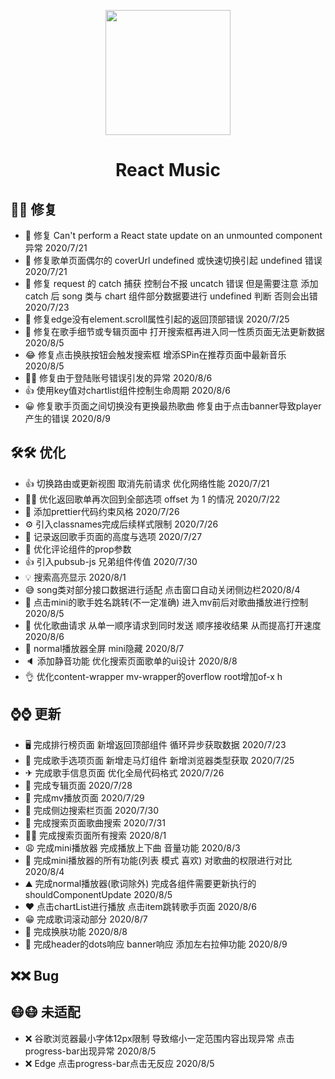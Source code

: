<p align="center">
  <a href="https://ant.design">
    <img width="200" src="http://193.112.175.198/music/musical.png">
  </a>
</p>

<h1 align="center">React Music</h1>

<div align="center"></div>

## 🐛🐛 修复

- 🌈 修复 Can't perform a React state update on an unmounted component 异常 2020/7/21
- 🍕 修复歌单页面偶尔的 coverUrl undefined 或快速切换引起 undefined 错误 2020/7/21
- 🎄 修复 request 的 catch 捕获 控制台不报 uncatch 错误 但是需要注意 添加 catch 后 song 类与 chart 组件部分数据要进行 undefined 判断 否则会出错 2020/7/23
- 🥂 修复edge没有element.scroll属性引起的返回顶部错误 2020/7/25
- 🧤 修复在歌手细节或专辑页面中 打开搜索框再进入同一性质页面无法更新数据 2020/8/5
- 😂 修复点击换肤按钮会触发搜索框 增添SPin在推荐页面中最新音乐 2020/8/5
- 👨‍🔧 修复由于登陆账号错误引发的异常 2020/8/6
- 👍 使用key值对chartlist组件控制生命周期 2020/8/6
- 😀 修复歌手页面之间切换没有更换最热歌曲 修复由于点击banner导致player产生的错误 2020/8/9

## 🛠🛠 优化

- 👍 切换路由或更新视图 取消先前请求 优化网络性能 2020/7/21
- 👨‍🔧 优化返回歌单再次回到全部选项 offset 为 1 的情况 2020/7/22
- 🚀 添加prettier代码约束风格 2020/7/26
- ⚙ 引入classnames完成后续样式限制 2020/7/26
- 🍔 记录返回歌手页面的高度与选项 2020/7/27
- 🚖 优化评论组件的prop参数
- 👍 引入pubsub-js 兄弟组件传值 2020/7/30
- 💡 搜索高亮显示 2020/8/1
- 😅 song类对部分接口数据进行适配 点击窗口自动关闭侧边栏2020/8/4
- 🎨 点击mini的歌手姓名跳转(不一定准确) 进入mv前后对歌曲播放进行控制 2020/8/5
- 🚀 优化歌曲请求 从单一顺序请求到同时发送 顺序接收结果 从而提高打开速度 2020/8/6
- 🍭 normal播放器全屏 mini隐藏 2020/8/7
- 🔈  添加静音功能 优化搜索页面歌单的ui设计 2020/8/8
- 👌 优化content-wrapper mv-wrapper的overflow root增加of-x h


## ⌚⌚ 更新

- 🖥 完成排行榜页面 新增返回顶部组件 循环异步获取数据 2020/7/23
- 🚚 完成歌手选项页面 新增走马灯组件 新增浏览器类型获取 2020/7/25
- ✈ 完成歌手信息页面  优化全局代码格式 2020/7/26
- 🎉 完成专辑页面 2020/7/28
- 🥞 完成mv播放页面 2020/7/29
- 🚕 完成侧边搜索栏页面 2020/7/30
- 🛴 完成搜索页面歌曲搜索 2020/7/31
- 👩‍🚀 完成搜索页面所有搜索 2020/8/1
- 😩 完成mini播放器 完成播放上下曲 音量功能 2020/8/3
- 🎉 完成mini播放器的所有功能(列表 模式 喜欢) 对歌曲的权限进行对比 2020/8/4
- ⛰ 完成normal播放器(歌词除外) 完成各组件需要更新执行的shouldComponentUpdate 2020/8/5
- ❤ 点击chartList进行播放 点击item跳转歌手页面 2020/8/6
- 😁 完成歌词滚动部分 2020/8/7
- 👕 完成换肤功能 2020/8/8
- 🎈 完成header的dots响应 banner响应 添加左右拉伸功能 2020/8/9



## ❌❌ Bug


## 😷😷 未适配

- ❌ 谷歌浏览器最小字体12px限制 导致缩小一定范围内容出现异常 点击progress-bar出现异常 2020/8/5
- ❌ Edge 点击progress-bar点击无反应 2020/8/5
